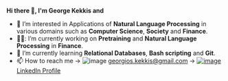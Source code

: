 **Hi there 👋, I'm George Kekkis and**
- 👀 I’m interested in Applications of **Natural Language Processing** in various domains such as **Computer Science**, **Society** and **Finance**.
- 👨‍💼: I’m currently working on **Pretraining** and **Natural Language Processing** in **Finance**.
- 🌱 I’m currently learning **Relational Databases**, **Bash scripting** and **Git**.
- 📫 How to reach me  &#8594; ![image](https://user-images.githubusercontent.com/131967166/234846525-b0b9f1ae-2979-4b00-9e64-c1782fdde92c.png)
georgios.kekkis@gmail.com  &#8594;  [![image](https://user-images.githubusercontent.com/131967166/234846168-d5fd66f6-8c85-4051-935d-ec8513b8f618.png)
LinkedIn Profile](https://www.linkedin.com/in/george-kekkis-b8b953187/)

<!---
gkekkis/gkekkis is a ✨ special ✨ repository because its `README.md` (this file) appears on your GitHub profile.
You can click the Preview link to take a look at your changes.
--->
